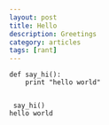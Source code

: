 ```yaml
---
layout: post
title: Hello
description: Greetings
category: articles
tags: [rant]
---
```


    def say_hi():
        print "hello world"
     

     say_hi()
    hello world
